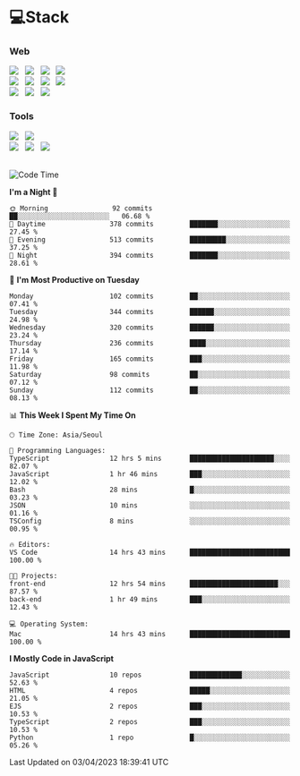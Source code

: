 <h1>💻Stack</h1>
<div>
 <h3>Web</h3>
 <!-- badge : https://shields.io/ -->
 <!-- icon : https://simpleicons.org/?q=Get -->
 <img src="https://img.shields.io/badge/HTML5-e74c3c?style=flat-square&logo=HTML5&logoColor=white"> &nbsp 
 <img src="https://img.shields.io/badge/CSS3-0A84FF?style=flat-square&logo=CSS3&logoColor=white"> &nbsp 
 <img src="https://img.shields.io/badge/JavaScript-FFCD11?style=flat-square&logo=JavaScript&logoColor=white"> &nbsp 
 <img src="https://img.shields.io/badge/TypeScript-3075C0?style=flat-square&logo=TypeScript&logoColor=white">
 <br/>
 <img src="https://img.shields.io/badge/React-00BCF6?style=flat-square&logo=React&logoColor=white"> &nbsp 
 <img src="https://img.shields.io/badge/Redux-764ABC?style=flat-square&logo=Redux&logoColor=white"/> &nbsp 
 <img src="https://img.shields.io/badge/CSS Modules-000000?style=flat-square&logo=CSS Modules&logoColor=white"/> &nbsp 
 <img src="https://img.shields.io/badge/styled%2Dcomponents-DB7093?style=flat-square&logo=styled%2Dcomponents&logoColor=white"/>
 <br/>
 <img src="https://img.shields.io/badge/Node-339933?style=flat-square&logo=Node.js&logoColor=white"> &nbsp 
 <img src="https://img.shields.io/badge/Express-000000?style=flat-square&logo=Express&logoColor=white"/> &nbsp 
 <img src="https://img.shields.io/badge/MongoDB-47A248?style=flat-square&logo=MongoDB&logoColor=white"/>
 
 <h3>Tools</h3>
 <img src="https://img.shields.io/badge/Visual Studio Code-007ACC?style=flat-square&logo=Visual Studio Code&logoColor=white"/> &nbsp 
 <img src="https://img.shields.io/badge/Postman-FF6C37?style=flat-square&logo=Postman&logoColor=white"/> &nbsp
 <br>
 <img src="https://img.shields.io/badge/Adobe Photoshop-31A8FF?style=flat-square&logo=Adobe Photoshop&logoColor=white"/> &nbsp 
 <img src="https://img.shields.io/badge/Adobe Illustrator-FF9A00?style=flat-square&logo=Adobe Illustrator&logoColor=white"/> &nbsp 
 <img src="https://img.shields.io/badge/Figma-F24E1E?style=flat-square&logo=Figma&logoColor=white"/> &nbsp
</div>

<br>

<!--START_SECTION:waka-->
![Code Time](http://img.shields.io/badge/Code%20Time-48%20hrs%2017%20mins-blue)

**I'm a Night 🦉** 

```text
🌞 Morning                92 commits          ██░░░░░░░░░░░░░░░░░░░░░░░   06.68 % 
🌆 Daytime                378 commits         ███████░░░░░░░░░░░░░░░░░░   27.45 % 
🌃 Evening                513 commits         █████████░░░░░░░░░░░░░░░░   37.25 % 
🌙 Night                  394 commits         ███████░░░░░░░░░░░░░░░░░░   28.61 % 
```
📅 **I'm Most Productive on Tuesday** 

```text
Monday                   102 commits         ██░░░░░░░░░░░░░░░░░░░░░░░   07.41 % 
Tuesday                  344 commits         ██████░░░░░░░░░░░░░░░░░░░   24.98 % 
Wednesday                320 commits         ██████░░░░░░░░░░░░░░░░░░░   23.24 % 
Thursday                 236 commits         ████░░░░░░░░░░░░░░░░░░░░░   17.14 % 
Friday                   165 commits         ███░░░░░░░░░░░░░░░░░░░░░░   11.98 % 
Saturday                 98 commits          ██░░░░░░░░░░░░░░░░░░░░░░░   07.12 % 
Sunday                   112 commits         ██░░░░░░░░░░░░░░░░░░░░░░░   08.13 % 
```


📊 **This Week I Spent My Time On** 

```text
🕑︎ Time Zone: Asia/Seoul

💬 Programming Languages: 
TypeScript               12 hrs 5 mins       █████████████████████░░░░   82.07 % 
JavaScript               1 hr 46 mins        ███░░░░░░░░░░░░░░░░░░░░░░   12.02 % 
Bash                     28 mins             █░░░░░░░░░░░░░░░░░░░░░░░░   03.23 % 
JSON                     10 mins             ░░░░░░░░░░░░░░░░░░░░░░░░░   01.16 % 
TSConfig                 8 mins              ░░░░░░░░░░░░░░░░░░░░░░░░░   00.95 % 

🔥 Editors: 
VS Code                  14 hrs 43 mins      █████████████████████████   100.00 % 

🐱‍💻 Projects: 
front-end                12 hrs 54 mins      ██████████████████████░░░   87.57 % 
back-end                 1 hr 49 mins        ███░░░░░░░░░░░░░░░░░░░░░░   12.43 % 

💻 Operating System: 
Mac                      14 hrs 43 mins      █████████████████████████   100.00 % 
```

**I Mostly Code in JavaScript** 

```text
JavaScript               10 repos            █████████████░░░░░░░░░░░░   52.63 % 
HTML                     4 repos             █████░░░░░░░░░░░░░░░░░░░░   21.05 % 
EJS                      2 repos             ███░░░░░░░░░░░░░░░░░░░░░░   10.53 % 
TypeScript               2 repos             ███░░░░░░░░░░░░░░░░░░░░░░   10.53 % 
Python                   1 repo              █░░░░░░░░░░░░░░░░░░░░░░░░   05.26 % 
```




 Last Updated on 03/04/2023 18:39:41 UTC
<!--END_SECTION:waka-->
